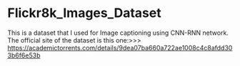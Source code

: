 # Flickr8k_Images_Dataset


This is a dataset that I used for Image captioning using CNN-RNN network.
The official site of the dataset is this one:>>> https://academictorrents.com/details/9dea07ba660a722ae1008c4c8afdd303b6f6e53b
